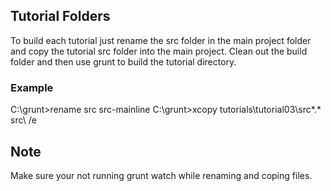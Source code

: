 ## Tutorial Folders
To build each tutorial just rename the src folder in the main project folder and copy the tutorial src folder into the main project.  Clean out the build folder and then use grunt to build the tutorial directory.

### Example
C:\grunt>rename src src-mainline
C:\grunt>xcopy tutorials\tutorial03\src\*.* src\ /e


## Note
Make sure your not running grunt watch while renaming and coping files.
